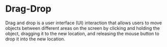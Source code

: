 # Drag-Drop
Drag and drop is a user interface (UI) interaction that allows users to move objects between different areas on the screen by clicking and holding the object, dragging it to the new location, and releasing the mouse button to drop it into the new location. 
